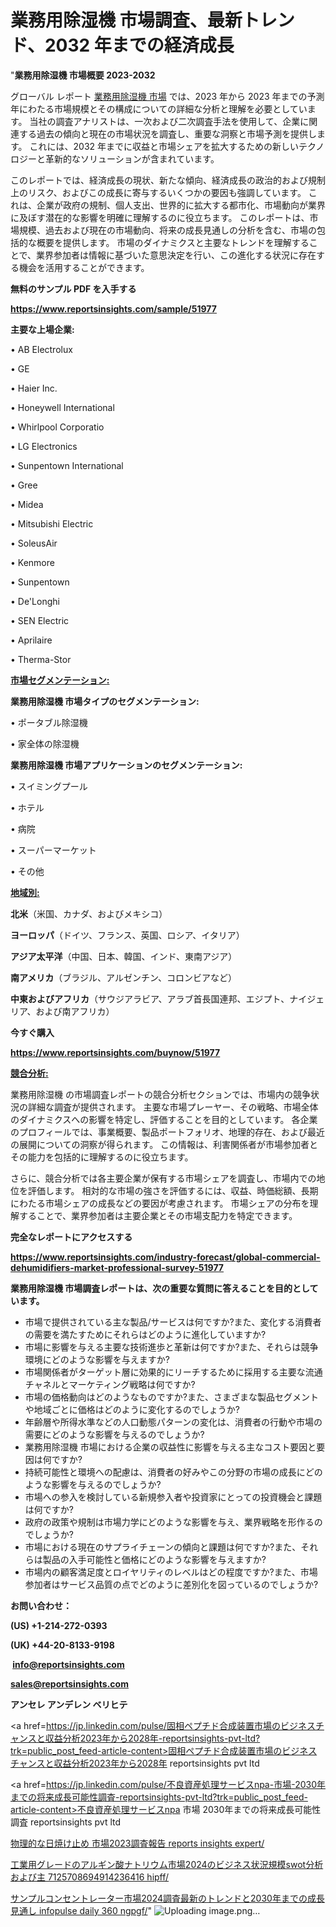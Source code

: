 # 業務用除湿機 市場調査、最新トレンド、2032 年までの経済成長

"<strong>業務用除湿機 市場概要 2023-2032</strong>

グローバル レポート <a href=https://www.reportsinsights.com/sample/51977>業務用除湿機 市場</a> では、2023 年から 2023 年までの予測年にわたる市場規模とその構成についての詳細な分析と理解を必要としています。 当社の調査アナリストは、一次および二次調査手法を使用して、企業に関連する過去の傾向と現在の市場状況を調査し、重要な洞察と市場予測を提供します。 これには、2032 年までに収益と市場シェアを拡大​​するための新しいテクノロジーと革新的なソリューションが含まれています。

このレポートでは、経済成長の現状、新たな傾向、経済成長の政治的および規制上のリスク、およびこの成長に寄与するいくつかの要因も強調しています。 これは、企業が政府の規制、個人支出、世界的に拡大する都市化、市場動向が業界に及ぼす潜在的な影響を明確に理解するのに役立ちます。 このレポートは、市場規模、過去および現在の市場動向、将来の成長見通しの分析を含む、市場の包括的な概要を提供します。 市場のダイナミクスと主要なトレンドを理解することで、業界参加者は情報に基づいた意思決定を行い、この進化する状況に存在する機会を活用することができます。

<strong><b>無料のサンプル PDF を入手する</b></strong>

<a href=https://www.reportsinsights.com/sample/51977><strong><u>https://www.reportsinsights.com/sample/51977</u></strong></a>

<strong>主要な上場企業:</strong>

• AB Electrolux

• GE

• Haier Inc.

• Honeywell International

• Whirlpool Corporatio

• LG Electronics

• Sunpentown International

• Gree

• Midea

• Mitsubishi Electric

• SoleusAir

• Kenmore

• Sunpentown

• De'Longhi

• SEN Electric

• Aprilaire

• Therma-Stor

<strong><u>市場セグメンテーション</u></strong><strong><u>:</u></strong>

<strong>業務用除湿機 市場タイプのセグメンテーション:</strong>

• ポータブル除湿機

• 家全体の除湿機

<strong>業務用除湿機 市場アプリケーションのセグメンテーション:</strong>

• スイミングプール

• ホテル

• 病院

• スーパーマーケット

• その他

<strong><u>地域別</u></strong><strong><u>:</u></strong>

<strong>北米</strong>（米国、カナダ、およびメキシコ）

<strong>ヨーロッパ</strong>（ドイツ、フランス、英国、ロシア、イタリア）

<strong>アジア太平洋</strong>（中国、日本、韓国、インド、東南アジア）

<strong>南アメリカ</strong>（ブラジル、アルゼンチン、コロンビアなど）

<strong>中東およびアフリカ</strong>（サウジアラビア、アラブ首長国連邦、エジプト、ナイジェリア、および南アフリカ）

<strong>今すぐ購入</strong>

<a href=https://www.reportsinsights.com/buynow/51977><strong><u>https://www.reportsinsights.com/buynow/51977</u></strong></a>

<strong><u>競合分析:</u></strong>

業務用除湿機 の市場調査レポートの競合分析セクションでは、市場内の競争状況の詳細な調査が提供されます。 主要な市場プレーヤー、その戦略、市場全体のダイナミクスへの影響を特定し、評価することを目的としています。 各企業のプロフィールでは、事業概要、製品ポートフォリオ、地理的存在、および最近の展開についての洞察が得られます。 この情報は、利害関係者が市場参加者とその能力を包括的に理解するのに役立ちます。

さらに、競合分析では各主要企業が保有する市場シェアを調査し、市場内での地位を評価します。 相対的な市場の強さを評価するには、収益、時価総額、長期にわたる市場シェアの成長などの要因が考慮されます。 市場シェアの分布を理解することで、業界参加者は主要企業とその市場支配力を特定できます。

<strong>完全なレポートにアクセスする</strong>

<a href=https://www.reportsinsights.com/industry-forecast/global-commercial-dehumidifiers-market-professional-survey-51977><strong><u><b>https://www.reportsinsights.com/industry-forecast/global-commercial-dehumidifiers-market-professional-survey-51977</b></u></strong></a>

<strong><b>業務用除湿機 市場調査レポートは、次の重要な質問に答えることを目的としています。</b></strong>
<ul>
  <li>市場で提供されている主な製品/サービスは何ですか?また、変化する消費者の需要を満たすためにそれらはどのように進化していますか?</li>
  <li>市場に影響を与える主要な技術進歩と革新は何ですか?また、それらは競争環境にどのような影響を与えますか?</li>
  <li>市場関係者がターゲット層に効果的にリーチするために採用する主要な流通チャネルとマーケティング戦略は何ですか?</li>
  <li>市場の価格動向はどのようなものですか?また、さまざまな製品セグメントや地域ごとに価格はどのように変化するのでしょうか?</li>
  <li>年齢層や所得水準などの人口動態パターンの変化は、消費者の行動や市場の需要にどのような影響を与えるのでしょうか?</li>
  <li>業務用除湿機 市場における企業の収益性に影響を与える主なコスト要因と要因は何ですか?</li>
  <li>持続可能性と環境への配慮は、消費者の好みやこの分野の市場の成長にどのような影響を与えるのでしょうか?</li>
  <li>市場への参入を検討している新規参入者や投資家にとっての投資機会と課題は何ですか?</li>
  <li>政府の政策や規制は市場力学にどのような影響を与え、業界戦略を形作るのでしょうか?</li>
  <li>市場における現在のサプライチェーンの傾向と課題は何ですか?また、それらは製品の入手可能性と価格にどのような影響を与えますか?</li>
  <li>市場内の顧客満足度とロイヤリティのレベルはどの程度ですか?また、市場参加者はサービス品質の点でどのように差別化を図っているのでしょうか?</li>
</ul>
<strong>お問い合わせ：</strong>

<strong>(US) +1-214-272-0393</strong>

<strong>(UK) +44-20-8133-9198</strong>

<strong> </strong><a href=info@reportsinsights.com><strong><u>info@reportsinsights.com</u></strong></a>

<a href=sales@reportsinsights.com><strong><u>sales@reportsinsights.com</u></strong></a>

<strong>アンセレ アンデレン ベリヒテ</strong>

<a href=https://jp.linkedin.com/pulse/固相ペプチド合成装置市場のビジネスチャンスと収益分析2023年から2028年-reportsinsights-pvt-ltd?trk=public_post_feed-article-content>固相ペプチド合成装置市場のビジネスチャンスと収益分析2023年から2028年 reportsinsights pvt ltd</a>

<a href=https://jp.linkedin.com/pulse/不良資産処理サービスnpa-市場-2030年までの将来成長可能性調査-reportsinsights-pvt-ltd?trk=public_post_feed-article-content>不良資産処理サービスnpa 市場 2030年までの将来成長可能性調査 reportsinsights pvt ltd</a>

<a href=https://www.linkedin.com/pulse/物理的な日焼け止め-市場2023調査報告-reports-insights-expert/>物理的な日焼け止め 市場2023調査報告 reports insights expert/</a>

<a href=https://www.linkedin.com/pulse/工業用グレードのアルギン酸ナトリウム市場2024のビジネス状況規模swot分析および主-7125708694914236416-hipff/>工業用グレードのアルギン酸ナトリウム市場2024のビジネス状況規模swot分析および主 7125708694914236416 hipff/</a>

<a href=https://www.linkedin.com/pulse/サンプルコンセントレーター市場2024調査最新のトレンドと2030年までの成長見通し-infopulse-daily-360-ngpgf/>サンプルコンセントレーター市場2024調査最新のトレンドと2030年までの成長見通し infopulse daily 360 ngpgf/</a>"
![Uploading image.png…]()
